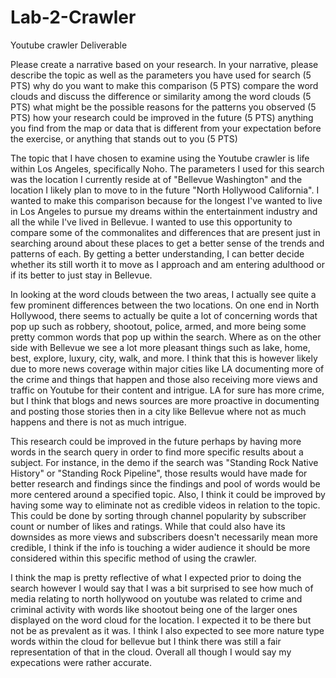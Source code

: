 # Lab-2-Crawler
Youtube crawler Deliverable


Please create a narrative based on your research. In your narrative, please describe
the topic as well as the parameters you have used for search (5 PTS)
why do you want to make this comparison (5 PTS)
compare the word clouds and discuss the difference or similarity among the word clouds (5 PTS)
what might be the possible reasons for the patterns you observed (5 PTS)
how your research could be improved in the future (5 PTS)
anything you find from the map or data that is different from your expectation before the exercise, or anything that stands out to you (5 PTS)

The topic that I have chosen to examine using the Youtube crawler is life within Los Angeles, specifically Noho. The parameters I used for this search was the location I currently reside at of "Bellevue Washington" and the location I likely plan to move to in the future "North Hollywood California". I wanted to make this comparison because for the longest I've wanted to live in Los Angeles to pursue my dreams within the entertainment industry and all the while I've lived in Bellevue. I wanted to use this opportunity to compare some of the commonalites and differences that are present just in searching around about these places to get a better sense of the trends and patterns of each. By getting a better understanding, I can better decide whether its still worth it to move as I approach and am entering adulthood or if its better to just stay in Bellevue. 

In looking at the word clouds between the two areas, I actually see quite a few prominent differences between the two locations. On one end in North Hollywood, there seems to actually be quite a lot of concerning words that pop up such as robbery, shootout, police, armed, and more being some pretty common words that pop up within the search. Where as on the other side with Bellevue we see a lot more pleasant things such as lake, home, best, explore, luxury, city, walk, and more. I think that this is however likely due to more news coverage within major cities like LA documenting more of the crime and things that happen and those also receiving more views and traffic on Youtube for their content and intrigue. LA for sure has more crime, but I think that blogs and news sources are more proactive in documenting and posting those stories then in a city like Bellevue where not as much happens and there is not as much intrigue. 

This research could be improved in the future perhaps by having more words in the search query in order to find more specific results about a subject. For instance, in the demo if the search was "Standing Rock Native History" or "Standing Rock Pipeline", those results would have made for better research and findings since the findings and pool of words would be more centered around a specified topic. Also, I think it could be improved by having some way to eliminate not as credible videos in relation to the topic. This could be done by sorting through channel popularity by subscriber count or number of likes and ratings. While that could also have its downsides as more views and subscribers doesn't necessarily mean more credible, I think if the info is touching a wider audience it should be more considered within this specific method of using the crawler.

I think the map is pretty reflective of what I expected prior to doing the search however I would say that I was a bit surprised to see how much of media relating to north hollywood on youtube was related to crime and criminal activity with words like shootout being one of the larger ones displayed on the word cloud for the location. I expected it to be there but not be as prevalent as it was. I think I also expected to see more nature type words within the cloud for bellevue but I think there was still a fair representation of that in the cloud. Overall all though I would say my expecations were rather accurate.
